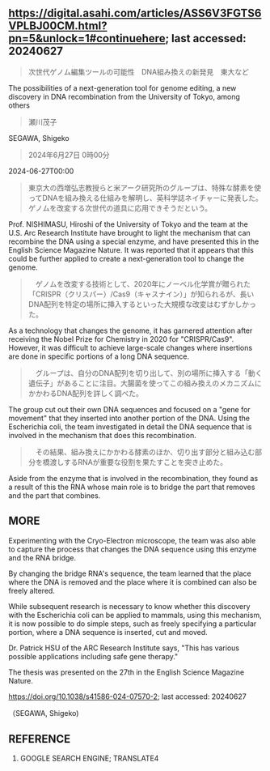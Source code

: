## https://digital.asahi.com/articles/ASS6V3FGTS6VPLBJ00CM.html?pn=5&unlock=1#continuehere; last accessed: 20240627

> 次世代ゲノム編集ツールの可能性　DNA組み換えの新発見　東大など

The possibilities of a next-generation tool for genome editing, a new discovery in DNA recombination from the University of Tokyo, among others

> 瀬川茂子

SEGAWA, Shigeko

> 2024年6月27日 0時00分

2024-06-27T00:00

> 東京大の西増弘志教授らと米アーク研究所のグループは、特殊な酵素を使ってDNAを組み換える仕組みを解明し、英科学誌ネイチャーに発表した。ゲノムを改変する次世代の道具に応用できそうだという。

Prof. NISHIMASU, Hiroshi of the University of Tokyo and the team at the U.S. Arc Research Institute have brought to light the mechanism that can recombine the DNA using a special enzyme, and have presented this in the English Science Magazine Nature. It was reported that it appears that this could be further applied to create a next-generation tool to change the genome. 

>　ゲノムを改変する技術として、2020年にノーベル化学賞が贈られた「CRISPR（クリスパー）/Cas9（キャスナイン）」が知られるが、長いDNA配列を特定の場所に挿入するといった大規模な改変はむずかしかった。

As a technology that changes the genome, it has garnered attention after receiving the Nobel Prize for Chemistry in 2020 for "CRISPR/Cas9". However, it was difficult to achieve large-scale changes where insertions are done in specific portions of a long DNA sequence.

>　グループは、自分のDNA配列を切り出して、別の場所に挿入する「動く遺伝子」があることに注目。大腸菌を使ってこの組み換えのメカニズムにかかわるDNA配列を詳しく調べた。

The group cut out their own DNA sequences and focused on a "gene for movement" that they inserted into another portion of the DNA. Using the Escherichia coli, the team investigated in detail the DNA sequence that is involved in the mechanism that does this recombination.

>　その結果、組み換えにかかわる酵素のほか、切り出す部分と組み込む部分を橋渡しするRNAが重要な役割を果たすことを突き止めた。

Aside from the enzyme that is involved in the recombination, they found as a result of this the RNA whose main role is to bridge the part that removes and the part that combines. 

## MORE


Experimenting with the Cryo-Electron microscope, the team was also able to capture the process that changes the DNA sequence using this enzyme and the RNA bridge. 


By changing the bridge RNA's sequence, the team learned that the place where the DNA is removed and the place where it is combined can also be freely altered.


While subsequent research is necessary to know whether this discovery with the Escherichia coli can be applied to mammals, using this mechanism, it is now possible to do simple steps, such as freely specifying a particular portion, where a DNA sequence is inserted, cut and moved.


Dr. Patrick HSU of the ARC Research Institute says, "This has various possible applications including safe gene therapy."


The thesis was presented on the 27th in the English Science Magazine Nature. 

https://doi.org/10.1038/s41586-024-07570-2; last accessed: 20240627

（SEGAWA, Shigeko)

## REFERENCE

1) GOOGLE SEARCH ENGINE; TRANSLATE4